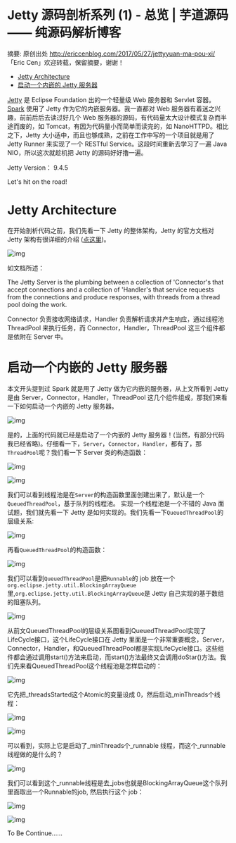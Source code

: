 # Jetty 源码剖析系列 (1) - 总览 | 芋道源码 —— 纯源码解析博客

摘要: 原创出处 http://ericcenblog.com/2017/05/27/jettyyuan-ma-pou-xi/ 「Eric Cen」欢迎转载，保留摘要，谢谢！

- [Jetty Architecture](http://www.iocoder.cn/Jetty/EricCen/intro/)
- [启动一个内嵌的 Jetty 服务器](http://www.iocoder.cn/Jetty/EricCen/intro/)

[Jetty](http://www.eclipse.org/jetty/) 是 Eclipse Foundation 出的一个轻量级 Web 服务器和 Servlet 容器。[Spark](http://sparkjava.com/) 使用了 Jetty 作为它的内嵌服务器。我一直都对 Web 服务器有着迷之兴趣，前前后后去读过好几个 Web 服务器的源码，有代码量太大设计模式复杂而半途而废的，如 Tomcat，有因为代码量小而简单而读完的，如 NanoHTTPD。相比之下，Jetty 大小适中，而且也够成熟，之前在工作中写的一个项目就是用了 Jetty Runner 来实现了一个 RESTful Service。这段时间重新去学习了一遍 Java NIO，所以这次就趁机把 Jetty 的源码好好撸一遍。

Jetty Version： 9.4.5

Let's hit on the road!

# Jetty Architecture

在开始剖析代码之前，我们先看一下 Jetty 的整体架构，Jetty 的官方文档对 Jetty 架构有很详细的介绍 ([点这里](http://www.eclipse.org/jetty/documentation/current/architecture.html))。

![img](http://ericcenblog.com/content/images/2017/05/Capture-38.JPG)

如文档所述：



The Jetty Server is the plumbing between a collection of 'Connector's that accept connections and a collection of 'Handler's that service requests from the connections and produce responses, with threads from a thread pool doing the work.

Connector 负责接收网络请求，Handler 负责解析请求并产生响应，通过线程池 ThreadPool 来执行任务，而 Connector，Handler，ThreadPool 这三个组件都是依附在 Server 中。

# 启动一个内嵌的 Jetty 服务器

本文开头提到过 Spark 就是用了 Jetty 做为它内嵌的服务器，从上文所看到 Jetty 是由 Server，Connector，Handler，ThreadPool 这几个组件组成，那我们来看一下如何启动一个内嵌的 Jetty 服务器。

![img](http://ericcenblog.com/content/images/2017/05/Capture-44.JPG)

是的，上面的代码就已经是启动了一个内嵌的 Jetty 服务器！(当然，有部分代码我已经省略)。仔细看一下，`Server`，`Connector`，`Handler`，都有了，那`ThreadPool`呢？我们看一下 Server 类的构造函数：

![img](http://ericcenblog.com/content/images/2017/05/Capture-42.JPG)

![img](http://ericcenblog.com/content/images/2017/05/Capture-43.JPG)

我们可以看到线程池是在`Server`的构造函数里面创建出来了，默认是一个`QueuedThreadPool`，基于队列的线程池。 实现一个线程池是一个不错的 Java 面试题，我们就先看一下 Jetty 是如何实现的。我们先看一下`QueuedThreadPool`的层级关系:

![img](http://ericcenblog.com/content/images/2017/05/Capture-45.JPG)

再看`QueuedThreadPool`的构造函数：

![img](http://ericcenblog.com/content/images/2017/05/Capture-46.JPG)

我们可以看到`QueuedThreadPool`是把`Runnable`的 job 放在一个`org.eclipse.jetty.util.BlockingArrayQueue`里,`org.eclipse.jetty.util.BlockingArrayQueue`是 Jetty 自己实现的基于数组的阻塞队列。

![img](http://ericcenblog.com/content/images/2017/05/Capture-47.JPG)

从前文QueuedThreadPool的层级关系图看到QueuedThreadPool实现了LifeCycle接口，这个LifeCycle接口在 Jetty 里面是一个非常重要概念，Server，Connector，Handler，和QueuedThreadPool都是实现LifeCycle接口。这些组件都会通过调用start()方法来启动，而start()方法最终又会调用doStar()方法。我们先来看QueuedThreadPool这个线程池是怎样启动的：

![img](http://ericcenblog.com/content/images/2017/05/Capture-48.JPG)

它先把_threadsStarted这个Atomic的变量设成 0，然后启动_minThreads个线程：

![img](http://ericcenblog.com/content/images/2017/05/Capture-49.JPG)

![img](http://ericcenblog.com/content/images/2017/05/Capture-50.JPG)

可以看到，实际上它是启动了_minThreads个_runnable 线程，而这个_runnable线程做的是什么的？

![img](http://ericcenblog.com/content/images/2017/05/Capture-51.JPG)

我们可以看到这个_runnable线程是去_jobs也就是BlockingArrayQueue这个队列里面取出一个Runnable的job, 然后执行这个 job：

![img](http://ericcenblog.com/content/images/2017/05/Capture-52.JPG)

![img](http://ericcenblog.com/content/images/2017/05/Capture-53.JPG)



To Be Continue......